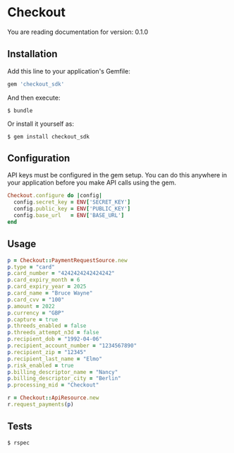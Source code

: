 # Checkout

You are reading documentation for version: 0.1.0

## Installation

Add this line to your application's Gemfile:

```ruby
gem 'checkout_sdk'
```

And then execute:

    $ bundle

Or install it yourself as:

    $ gem install checkout_sdk

## Configuration

API keys must be configured in the gem setup. You can do this anywhere in your application before you make API calls using the gem.

```ruby
Checkout.configure do |config|
  config.secret_key = ENV['SECRET_KEY']
  config.public_key = ENV['PUBLIC_KEY']
  config.base_url   = ENV['BASE_URL']
end
```

## Usage

```ruby
p = Checkout::PaymentRequestSource.new
p.type = "card"
p.card_number = "4242424242424242"
p.card_expiry_month = 6
p.card_expiry_year = 2025
p.card_name = "Bruce Wayne"
p.card_cvv = "100"
p.amount = 2022
p.currency = "GBP"
p.capture = true
p.threeds_enabled = false
p.threeds_attempt_n3d = false
p.recipient_dob = "1992-04-06"
p.recipient_account_number = "1234567890"
p.recipient_zip = "12345"
p.recipient_last_name = "Elmo"
p.risk_enabled = true
p.billing_descriptor_name = "Nancy"
p.billing_descriptor_city = "Berlin"
p.processing_mid = "Checkout"

r = Checkout::ApiResource.new
r.request_payments(p)
```

## Tests

    $ rspec
